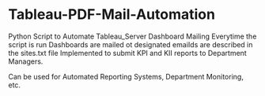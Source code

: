 # Tableau-PDF-Mail-Automation
Python Script to Automate Tableau_Server Dashboard Mailing
Everytime the script is run Dashboards are mailed ot designated emaiIds are described in the sites.txt file
Implemented to submit KPI and KII reports to Department Managers.

Can be used for Automated Reporting Systems, Department Monitoring, etc. 
